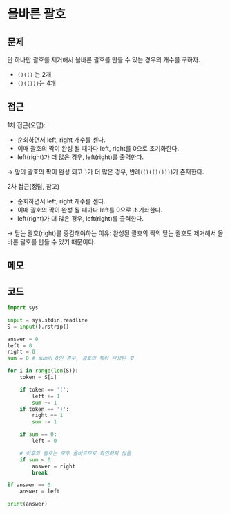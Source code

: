 # 올바른 괄호 

## 문제
단 하나만 괄호를 제거해서 올바른 괄호를 만들 수 있는 경우의 개수를 구하자.

- `()(()` 는 2개
- `()(()))`는 4개

## 접근

1차 접근(오답):
- 순회하면서 left, right 개수를 센다.
- 이때 괄호의 짝이 완성 될 때마다 left, right를 0으로 초기화한다.
- left(right)가 더 많은 경우, left(right)를 출력한다.

→ 앞의 괄호의 짝이 완성 되고 `)`가 더 많은 경우, 반례(`()(()()))`)가 존재한다. 

2차 접근(정답, 참고)
- 순회하면서 left, right 개수를 센다.
- 이때 괄호의 짝이 완성 될 때마다 left를 0으로 초기화한다.
- left(right)가 더 많은 경우, left(right)를 출력한다.

→ 닫는 괄호(right)를 증감해야하는 이유: 완성된 괄호의 짝의 닫는 괄호도 제거해서 올바른 괄호를 만들 수 있기 때문이다.

## 메모

## 코드
```python
import sys

input = sys.stdin.readline
S = input().rstrip()

answer = 0
left = 0
right = 0
sum = 0 # sum이 0인 경우, 괄호의 짝이 완성된 것

for i in range(len(S)):
    token = S[i]

    if token == '(':
        left += 1
        sum += 1
    if token == ')':
        right += 1
        sum -= 1

    if sum == 0:
        left = 0

    # 이후의 괄호는 모두 올바르므로 확인하지 않음
    if sum < 0:
        answer = right
        break

if answer == 0:
    answer = left

print(answer)
```


